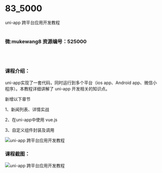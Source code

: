 # 83_5000
uni-app 跨平台应用开发教程
<br/></br>
<h3>微:mukewang8 资源编号：525000</h3>
<br/></br>
<h3>课程介绍：</h3>
<p><a title="查看与 uni-app 相关的文章" target="_blank">uni-app</a>实现了一套代码，同时运行到多个平台（ios app、Android app、微信小程序）。本教程详细讲解了 uni-app 开发相关的知识点。</p>
<p>新增以下章节</p>
<p>1、新闻列表、详情实战</p>
<p>2、在uni-app中使用 vue.js</p>
<p>3、自定义组件封装及调用</p>
<p><img src="https://www.ko996.com/wp-content/uploads/img/2019/06/2-3-300x135.png" alt="uni-app 跨平台应用开发教程"></p>
<h3>课程截图：</h3>
<p><img src="https://www.ko996.com/wp-content/uploads/img/2019/06/1-6.png" alt="uni-app 跨平台应用开发教程"></p>
<p>&nbsp;</p>
